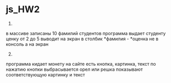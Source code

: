# js_HW2

1.
в массиве записаны 10 фамилий студентов
программа выдает студенту ценку от 2 до 5
выводит на экран в столбик *фамилия - *оценка
не в консоль а на экран

2.
программа кидает монету
на сайте есть кнопка, картинка, текст
по нажатию кнопки
выбрасывается орел или решка
показывают соответствующую картинку и текст
